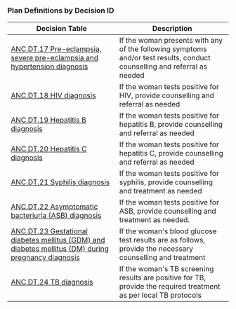 ### Plan Definitions by Decision ID

|Decision Table|Description|
|---|---|
|[ANC.DT.17 Pre-eclampsia, severe pre-eclampsia and hypertension diagnosis](PlanDefinition-ANCDT17.html)|If the woman presents with any of the following symptoms and/or test results, conduct counselling and referral as needed|
|[ANC.DT.18 HIV diagnosis](PlanDefinition-ANCDT18.html)|If the woman tests positive for HIV, provide counselling and referral as needed|
|[ANC.DT.19 Hepatitis B diagnosis](PlanDefinition-ANCDT19.html)|If the woman tests positive for hepatitis B, provide counselling and referral as needed|
|[ANC.DT.20 Hepatitis C diagnosis](PlanDefinition-ANCDT20.html)|If the woman tests positive for hepatitis C, provide counselling and referral as needed|
|[ANC.DT.21 Syphilis diagnosis](PlanDefinition-ANCDT21.html)|If the woman tests positive for syphilis, provide counselling and treatment as needed|
|[ANC.DT.22 Asymptomatic bacteriuria (ASB) diagnosis](PlanDefinition-ANCDT22.html)|If the woman tests positive for ASB, provide counselling and treatment as needed.|
|[ANC.DT.23 Gestational diabetes mellitus (GDM) and diabetes mellitus (DM) during pregnancy diagnosis](PlanDefinition-ANCDT23.html)|If the woman's blood glucose test results are as follows, provide the necessary counselling and treatment|
|[ANC.DT.24 TB diagnosis](PlanDefinition-ANCDT24.html)|If the woman's TB screening results are positive for TB, provide the required treatment as per local TB protocols|
